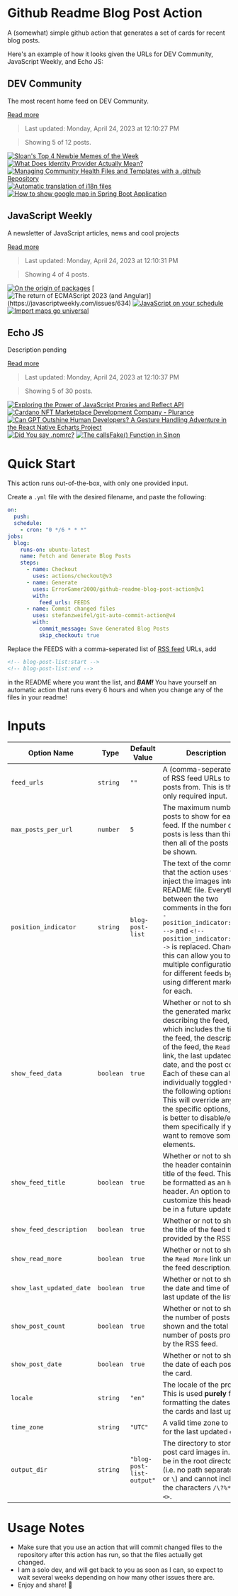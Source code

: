 # Github Readme Blog Post Action

A (somewhat) simple github action that generates a set of cards for recent blog posts.

Here's an example of how it looks given the URLs for DEV Community, JavaScript Weekly, and Echo JS:

<!-- post-list:start -->
## DEV Community

The most recent home feed on DEV Community.

[Read more](https://dev.to)
> Last updated: Monday, April 24, 2023 at 12:10:27 PM

> Showing 5 of 12 posts.

[![Sloan's Top 4 Newbie Memes of the Week](https://raw.githubusercontent.com/ErrorGamer2000/github-readme-blog-post-action/main/generated_files/DEV_Community/Sloan's_Top_4_Newbie_Memes_of_the_Week.svg)](https://dev.to/codenewbieteam/sloans-top-4-newbie-memes-of-the-week-3cip)
[![What Does Identity Provider Actually Mean?](https://raw.githubusercontent.com/ErrorGamer2000/github-readme-blog-post-action/main/generated_files/DEV_Community/What_Does_Identity_Provider_Actually_Mean_.svg)](https://dev.to/propelauth/what-does-identity-provider-actually-mean-348i)
[![Managing Community Health Files and Templates with a .github Repository](https://raw.githubusercontent.com/ErrorGamer2000/github-readme-blog-post-action/main/generated_files/DEV_Community/Managing_Community_Health_Files_and_Templates_with_a_.github_Repository.svg)](https://dev.to/opensauced/managing-community-health-files-and-templates-with-a-github-repository-l8f)
[![Automatic translation of i18n files](https://raw.githubusercontent.com/ErrorGamer2000/github-readme-blog-post-action/main/generated_files/DEV_Community/Automatic_translation_of_i18n_files.svg)](https://dev.to/woovi/automatic-translation-of-i18n-files-4ip9)
[![How to show google map in Spring Boot Application](https://raw.githubusercontent.com/ErrorGamer2000/github-readme-blog-post-action/main/generated_files/DEV_Community/How_to_show_google_map_in_Spring_Boot_Application.svg)](https://dev.to/realnamehidden1_61/how-to-show-google-map-in-spring-boot-application-4h28)


## JavaScript Weekly

A newsletter of JavaScript articles, news and cool projects

[Read more](https://javascriptweekly.com/)
> Last updated: Monday, April 24, 2023 at 12:10:31 PM

> Showing 4 of 4 posts.

[![On the origin of packages](https://raw.githubusercontent.com/ErrorGamer2000/github-readme-blog-post-action/main/generated_files/JavaScript_Weekly/On_the_origin_of_packages.svg)](https://javascriptweekly.com/issues/635)
[![The return of ECMAScript 2023 (and Angular)](https://raw.githubusercontent.com/ErrorGamer2000/github-readme-blog-post-action/main/generated_files/JavaScript_Weekly/The_return_of_ECMAScript_2023_(and_Angular).svg)](https://javascriptweekly.com/issues/634)
[![JavaScript on your schedule](https://raw.githubusercontent.com/ErrorGamer2000/github-readme-blog-post-action/main/generated_files/JavaScript_Weekly/JavaScript_on_your_schedule.svg)](https://javascriptweekly.com/issues/633)
[![Import maps go universal](https://raw.githubusercontent.com/ErrorGamer2000/github-readme-blog-post-action/main/generated_files/JavaScript_Weekly/Import_maps_go_universal.svg)](https://javascriptweekly.com/issues/632)


## Echo JS

Description pending

[Read more](
http://www.echojs.com
)
> Last updated: Monday, April 24, 2023 at 12:10:37 PM

> Showing 5 of 30 posts.

[![Exploring the Power of JavaScript Proxies and Reflect API](https://raw.githubusercontent.com/ErrorGamer2000/github-readme-blog-post-action/main/generated_files/_Echo_JS_/Exploring_the_Power_of_JavaScript_Proxies_and_Reflect_API.svg)](https://soshace.com/exploring-the-power-of-javascript-proxies-and-reflect-api/)
[![Cardano NFT Marketplace Development Company - Plurance](https://raw.githubusercontent.com/ErrorGamer2000/github-readme-blog-post-action/main/generated_files/_Echo_JS_/Cardano_NFT_Marketplace_Development_Company_-_Plurance.svg)](https://www.plurance.com/cardano-nft-marketplace-development)
[![Can GPT Outshine Human Developers? A Gesture Handling Adventure in the React Native Echarts Project](https://raw.githubusercontent.com/ErrorGamer2000/github-readme-blog-post-action/main/generated_files/_Echo_JS_/Can_GPT_Outshine_Human_Developers__A_Gesture_Handling_Adventure_in_the_React_Native_Echarts_Project.svg)](https://medium.com/@chenzhiqing/can-gpt-outshine-human-developers-a-gesture-handling-adventure-in-the-react-native-echarts-project-805b969b5b12)
[![Did You say .npmrc?](https://raw.githubusercontent.com/ErrorGamer2000/github-readme-blog-post-action/main/generated_files/_Echo_JS_/Did_You_say_.npmrc_.svg)](https://adropincalm.com/blog/did-you-say-npmrc/)
[![The callsFake() Function in Sinon](https://raw.githubusercontent.com/ErrorGamer2000/github-readme-blog-post-action/main/generated_files/_Echo_JS_/The_callsFake()_Function_in_Sinon.svg)](
https://masteringjs.io/tutorials/sinon/callsfake
)


<!-- post-list:end -->

# Quick Start

This action runs out-of-the-box, with only one provided input.

Create a `.yml` file with the desired filename, and paste the following:

```yml
on:
  push:
  schedule:
    - cron: "0 */6 * * *"
jobs:
  blog:
    runs-on: ubuntu-latest
    name: Fetch and Generate Blog Posts
    steps:
      - name: Checkout
        uses: actions/checkout@v3
      - name: Generate
        uses: ErrorGamer2000/github-readme-blog-post-action@v1
        with:
          feed_urls: FEEDS
      - name: Commit changed files
        uses: stefanzweifel/git-auto-commit-action@v4
        with:
          commit_message: Save Generated Blog Posts
          skip_checkout: true
```

Replace the FEEDS with a comma-seperated list of [RSS feed](https://rss.com/blog/how-do-rss-feeds-work/) URLs, add

```md
<!-- blog-post-list:start -->
<!-- blog-post-list:end -->
```

in the README where you want the list, and **_BAM!_** You have yourself an automatic action that runs every 6 hours and when you change any of the files in your readme!

# Inputs

<table>
  <thead>
    <tr>
      <th>Option Name</th>
      <th>Type</th>
      <th>Default Value</th>
      <th>Description</th>
    </tr>
  </thead>
  <tbody>
    <tr>
      <td><code>feed_urls</code></td>
      <td><code>string</code></td>
      <td><code>""</code></td>
      <td>A (comma-seperated) list of RSS feed URLs to load posts from. This is the only required input.</td>
    </tr>
    <tr>
      <td><code>max_posts_per_url</code></td>
      <td><code>number</code></td>
      <td><code>5</code></td>
      <td>The maximum number of posts to show for each feed. If the number of posts is less than this, then all of the posts will be shown.</td>
    </tr>
    <tr>
      <td><code>position_indicator</code></td>
      <td><code>string</code></td>
      <td><code>blog-post-list</code></td>
      <td>The text of the comments that the action uses to inject the images into the README file. Everything between the two comments in the form <code>&lt;!-- position_indicator:start --&gt;</code> and <code>&lt;!-- position_indicator:end --&gt;</code> is replaced. Changing this can allow you to use multiple configurations for different feeds by using different markers for each.</td>
    </tr>
    <tr>
      <td><code>show_feed_data</code></td>
      <td><code>boolean</code></td>
      <td><code>true</code></td>
      <td>Whether or not to show the generated markdown describing the feed, which includes the title of the feed, the description of the feed, the <code>Read More</code> link, the last updated date, and the post count. Each of these can also be individually toggled with the following options. This will override any of the specific options, so it is better to disable/enable them specifically if you want to remove some elements.</td>
    </tr>
    <tr>
      <td><code>show_feed_title</code></td>
      <td><code>boolean</code></td>
      <td><code>true</code></td>
      <td>Whether or not to show the header containing the title of the feed. This will be formatted as an <code>h2</code> header. An option to customize this header will be in a future update.</td>
    </tr>
    <tr>
      <td><code>show_feed_description</code></td>
      <td><code>boolean</code></td>
      <td><code>true</code></td>
      <td>Whether or not to show the title of the feed that is provided by the RSS feed.</td>
    </tr>
    <tr>
      <td><code>show_read_more</code></td>
      <td><code>boolean</code></td>
      <td><code>true</code></td>
      <td>Whether or not to show the <code>Read More</code> link under the feed description.</td>
    </tr>
    <tr>
      <td><code>show_last_updated_date</code></td>
      <td><code>boolean</code></td>
      <td><code>true</code></td>
      <td>Whether or not to show the date and time of the last update of the list.</td>
    </tr>
    <tr>
      <td><code>show_post_count</code></td>
      <td><code>boolean</code></td>
      <td><code>true</code></td>
      <td>Whether or not to show the number of posts shown and the total number of posts provided by the RSS feed.</td>
    </tr>
    <tr>
      <td><code>show_post_date</code></td>
      <td><code>boolean</code></td>
      <td><code>true</code></td>
      <td>Whether or not to show the date of each post on the card.</td>
    </tr>
    <tr>
      <td><code>locale</code></td>
      <td><code>string</code></td>
      <td><code>"en"</code></td>
      <td>The locale of the project. This is used <strong>purely</strong> for formatting the dates of the cards and last update.</td>
    </tr>
    <tr>
      <td><code>time_zone</code></td>
      <td><code>string</code></td>
      <td><code>"UTC"</code></td>
      <td>A valid time zone to use for the last updated date.</td>
    </tr>
    <tr>
      <td><code>output_dir</code></td>
      <td><code>string</code></td>
      <td><code>"blog-post-list-output"</code></td>
      <td>The directory to store the post card images in. Must be in the root directory (i.e. no path separators <code>/</code> or <code>\</code>) and cannot include the characters <code>/\?%*:|"&lt;&gt;</code>.</td>
    </tr>
<!--
    <tr>
      <td><code></code></td>
      <td><cde></cde></td>
      <td><code></code></td>
      <td></td>
    </tr>
-->
  </tbody>
</table>

# Usage Notes

- Make sure that you use an action that will commit changed files to the repository after this action has run, so that the files actually get changed.
- I am a solo dev, and will get back to you as soon as I can, so expect to wait several weeks depending on how many other issues there are.
- Enjoy and share! 🤗
